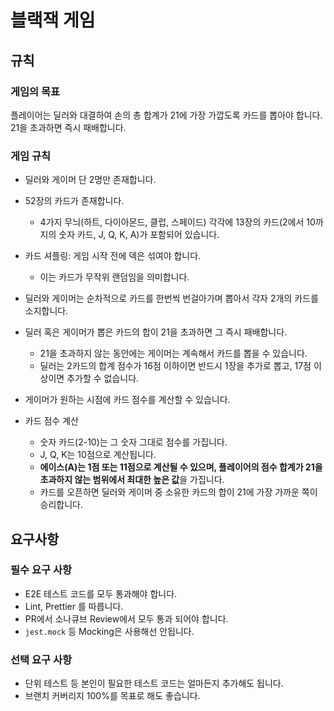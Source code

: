 # 블랙잭 게임

## 규칙

### 게임의 목표  

플레이어는 딜러와 대결하여 손의 총 합계가 21에 가장 가깝도록 카드를 뽑아야 합니다.  
21을 초과하면 즉시 패배합니다.

### 게임 규칙

- 딜러와 게이머 단 2명만 존재합니다.
- 52장의 카드가 존재합니다. 
  - 4가지 무늬(하트, 다이아몬드, 클럽, 스페이드) 각각에 13장의 카드(2에서 10까지의 숫자 카드, J, Q, K, A)가 포함되어 있습니다.
- 카드 셔플링: 게임 시작 전에 덱은 섞여야 합니다. 
  - 이는 카드가 무작위 랜덤임을 의미합니다.

- 딜러와 게이머는 순차적으로 카드를 한번씩 번걸아가며 뽑아서 각자 2개의 카드를 소지합니다.

- 딜러 혹은 게이머가 뽑은 카드의 합이 21을 초과하면 그 즉시 패배합니다.
  - 21을 초과하지 않는 동안에는 게이머는 계속해서 카드를 뽑을 수 있습니다.
  - 딜러는 2카드의 합계 점수가 16점 이하이면 반드시 1장을 추가로 뽑고, 17점 이상이면 추가할 수 없습니다.
- 게이머가 원하는 시점에 카드 점수를 계산할 수 있습니다.
- 카드 점수 계산
  - 숫자 카드(2-10)는 그 숫자 그대로 점수를 가집니다. 
  - J, Q, K는 10점으로 계산됩니다. 
  - **에이스(A)는 1점 또는 11점으로 계산될 수 있으며, 플레이어의 점수 합계가 21을 초과하지 않는 범위에서 최대한 높은 값**을 가집니다.
  - 카드를 오픈하면 딜러와 게이머 중 소유한 카드의 합이 21에 가장 가까운 쪽이 승리합니다.
 
## 요구사항

### 필수 요구 사항

- E2E 테스트 코드를 모두 통과해야 합니다.
- Lint, Prettier 를 따릅니다.
- PR에서 소나큐브 Review에서 모두 통과 되어야 합니다.
- `jest.mock` 등 Mocking은 사용해선 안됩니다.

### 선택 요구 사항

- 단위 테스트 등 본인이 필요한 테스트 코드는 얼마든지 추가해도 됩니다.
- 브랜치 커버리지 100%를 목표로 해도 좋습니다.
